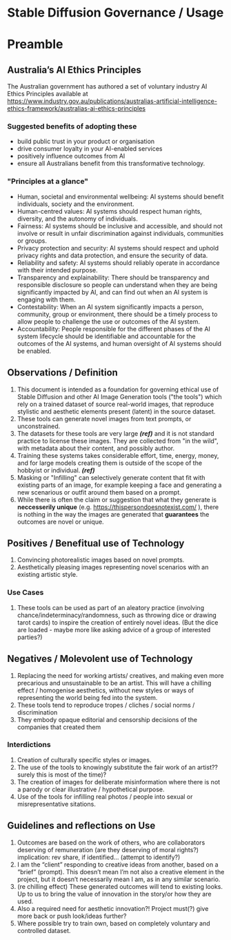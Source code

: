 # Stable Diffusion Governance / Usage

# Preamble

## Australia’s AI Ethics Principles

The Australian government has authored a set of voluntary industry AI Ethics Principles available at https://www.industry.gov.au/publications/australias-artificial-intelligence-ethics-framework/australias-ai-ethics-principles 

### Suggested benefits of adopting these

* build public trust in your product or organisation
* drive consumer loyalty in your AI-enabled services
* positively influence outcomes from AI
* ensure all Australians benefit from this transformative technology.

### "Principles at a glance"

* Human, societal and environmental wellbeing: AI systems should benefit individuals, society and the environment.
* Human-centred values: AI systems should respect human rights, diversity, and the autonomy of individuals.
* Fairness: AI systems should be inclusive and accessible, and should not involve or result in unfair discrimination against individuals, communities or groups.
* Privacy protection and security: AI systems should respect and uphold privacy rights and data protection, and ensure the security of data.
* Reliability and safety: AI systems should reliably operate in accordance with their intended purpose.
* Transparency and explainability: There should be transparency and responsible disclosure so people can understand when they are being significantly impacted by AI, and can find out when an AI system is engaging with them.
* Contestability: When an AI system significantly impacts a person, community, group or environment, there should be a timely process to allow people to challenge the use or outcomes of the AI system.
* Accountability: People responsible for the different phases of the AI system lifecycle should be identifiable and accountable for the outcomes of the AI systems, and human oversight of AI systems should be enabled.



## Observations / Definition

1. This document is intended as a foundation for governing ethical use of Stable Diffusion and other AI Image Generation tools ("the tools") which rely on a trained dataset of source real-world images, that reproduce stylistic and aesthetic elements present (latent) in the source dataset.
2. These tools can generate novel images from text prompts, or unconstrained.
3. The datasets for these tools are very large **_(ref)_** and it is not standard practice to license these images. They are collected from "in the wild", with  metadata about their content, and possibly author. 
4. Training these systems takes considerable effort, time, energy, money, and for large models creating them is outside of the scope of the hobbyist or individual. **_(ref)_**
5. Masking or "Infilling" can selectively generate content that fit with existing parts of an image, for example keeping a face and generating a new scenarious or outfit around them based on a prompt. 
6. While there is often the claim or suggestion that what they generate is **neccesserily unique** (e.g. https://thispersondoesnotexist.com/ ), there is nothing in the way the images are generated that **guarantees** the outcomes are novel or unique.

## Positives / Benefitual use of Technology

1. Convincing photorealistic images based on novel prompts. 
2. Aesthetically pleasing images representing novel scenarios with an existing artistic style.

### Use Cases

1. These tools can be used as part of an aleatory practice (involving chance/indeterminacy/randomness, such as throwing dice or drawing tarot cards) to inspire the creation of entirely novel ideas. (But the dice are loaded - maybe more like asking advice of a group of interested parties?)

## Negatives / Molevolent use of Technology

1. Replacing the need for working artists/ creatives, and making even more precarious and unsustainable to be an artist. This will have a chilling effect / homogenise aesthetics, without new styles or ways of representing the world being fed into the system.
2. These tools tend to reproduce tropes / cliches / social norms / discrimination
3. They embody opaque editorial and censorship decisions of the companies that created them

### Interdictions

1. Creation of culturally specific styles or images.
2. The use of the tools to knowingly substitute the fair work of an artist?? surely this is most of the time)?
3. The creation of images for deliberate misinformation where there is not a parody or clear illustrative / hypothetical purpose. 
4. Use of the tools for infilling real photos / people into sexual or misrepresentative sitations.

## Guidelines and reflections on Use

1. Outcomes are based on the work of others, who are collaborators deserving of remuneration (are they deserving of moral rights?)  implication: rev share, if identified… (attempt to identify?)
2. I am the “client” responding to creative ideas from another, based on a “brief” (prompt). This doesn’t mean I’m not also a creative element in the project, but it doesn’t necessarily mean I am, as in any similar scenario.
3. (re chilling effect) These generated outcomes will tend to existing looks. Up to us to bring the value of innovation in the story/or how they are used.
4. Also a required need for aesthetic innovation?! Project must(?) give more back or push look/ideas further?
5. Where possible try to train own, based on completely voluntary and controlled dataset.





